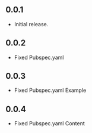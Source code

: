 ## 0.0.1

* Initial release.

## 0.0.2

* Fixed Pubspec.yaml

## 0.0.3

* Fixed Pubspec.yaml Example

## 0.0.4

* Fixed Pubspec.yaml Content